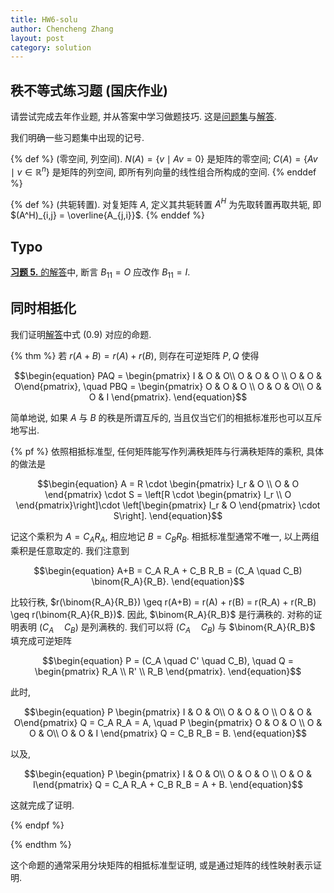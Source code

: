 ```yaml
---
title: HW6-solu
author: Chencheng Zhang
layout: post
category: solution
---
```


## 秩不等式练习题 (国庆作业)

请尝试完成去年作业题, 并从答案中学习做题技巧. 这是[问题集](https://zhangchenchengsjtu.github.io/MATH1205H-04-HW/assets/PDF/2025-09-30-%E7%A7%A9%E4%B8%8D%E7%AD%89%E5%BC%8F.pdf)与[解答](https://zhangchenchengsjtu.github.io/MATH1205H-04-HW/assets/PDF/2025-09-30-solu-%E7%A7%A9%E4%B8%8D%E7%AD%89%E5%BC%8F.pdf).

我们明确一些习题集中出现的记号.

{% def %}
(零空间, 列空间). $N(A) = \{v \mid Av = 0\}$ 是矩阵的零空间; $C(A) = \{Av \mid v \in \mathbb{R}^n\}$ 是矩阵的列空间, 即所有列向量的线性组合所构成的空间.
{% enddef %}

{% def %}
(共轭转置). 对复矩阵 $A$, 定义其共轭转置 $A^H$ 为先取转置再取共轭, 即 $(A^H)_{i,j} = \overline{A_{j,i}}$.
{% enddef %}

## Typo

[**习题 5.** 的解答](https://zhangchenchengsjtu.github.io/MATH1205H-04-HW/assets/PDF/2025-09-30-solu-%E7%A7%A9%E4%B8%8D%E7%AD%89%E5%BC%8F.pdf#page=6)中, 断言 $B_{11} = O$ 应改作 $B_{11} = I$.

## 同时相抵化

我们证明[解答](https://zhangchenchengsjtu.github.io/MATH1205H-04-HW/assets/PDF/2025-09-30-solu-%E7%A7%A9%E4%B8%8D%E7%AD%89%E5%BC%8F.pdf)中式 (0.9) 对应的命题.

{% thm %}
若 $r(A+B) = r(A) + r(B)$, 则存在可逆矩阵 $P, Q$ 使得

$$\begin{equation}
PAQ = \begin{pmatrix} I & O & O\\ O & O & O \\ O & O & O\end{pmatrix}, \quad PBQ = \begin{pmatrix} O & O & O \\ O & O & O\\ O & O & I \end{pmatrix}.
\end{equation}$$

简单地说, 如果 $A$ 与 $B$ 的秩是所谓互斥的, 当且仅当它们的相抵标准形也可以互斥地写出.

{% pf %}
依照相抵标准型, 任何矩阵能写作列满秩矩阵与行满秩矩阵的乘积, 具体的做法是

$$\begin{equation}
A = R \cdot \begin{pmatrix}
I_r & O \\ O & O
\end{pmatrix}
\cdot S = \left[R \cdot \begin{pmatrix}
I_r \\ O
\end{pmatrix}\right]\cdot \left[\begin{pmatrix}
I_r & O
\end{pmatrix}
\cdot S\right].
\end{equation}$$

记这个乘积为 $A = C_A R_A$, 相应地记 $B = C_B R_B$. 相抵标准型通常不唯一, 以上两组乘积是任意取定的. 我们注意到

$$\begin{equation}
A+B = C_A R_A + C_B R_B = (C_A \quad C_B) \binom{R_A}{R_B}.
\end{equation}$$

比较行秩, $r(\binom{R_A}{R_B}) \geq r(A+B) = r(A) + r(B) = r(R_A) + r(R_B) \geq r(\binom{R_A}{R_B})$. 因此, $\binom{R_A}{R_B}$ 是行满秩的. 对称的证明表明 $(C_A \quad C_B)$ 是列满秩的. 我们可以将 $(C_A \quad C_B)$ 与 $\binom{R_A}{R_B}$ 填充成可逆矩阵

$$\begin{equation}
P = (C_A \quad C' \quad C_B), \quad Q = \begin{pmatrix}
R_A \\ R' \\ R_B
\end{pmatrix}.
\end{equation}$$

此时,

$$\begin{equation}
P \begin{pmatrix} I & O & O\\ O & O & O \\ O & O & O\end{pmatrix} Q = C_A R_A = A, \quad P \begin{pmatrix} O & O & O \\ O & O & O\\ O & O & I \end{pmatrix} Q = C_B R_B = B.
\end{equation}$$

以及,

$$\begin{equation}
P \begin{pmatrix} I & O & O\\ O & O & O \\ O & O & I\end{pmatrix} Q = C_A R_A + C_B R_B = A + B.
\end{equation}$$

这就完成了证明.

{% endpf %}

{% endthm %}

这个命题的通常采用分块矩阵的相抵标准型证明, 或是通过矩阵的线性映射表示证明.
